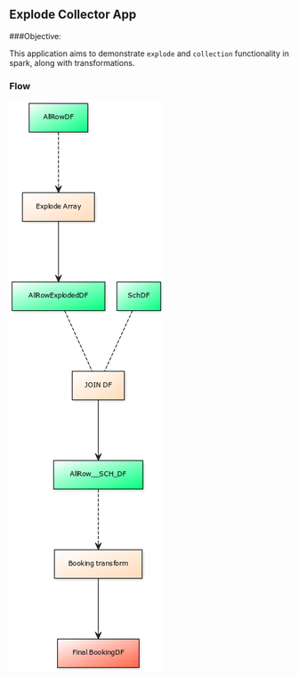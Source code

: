 ## Explode Collector App

###Objective:

This application aims to demonstrate `explode` and `collection` functionality in spark, along with transformations.

### Flow
![flow](image/flow.png)